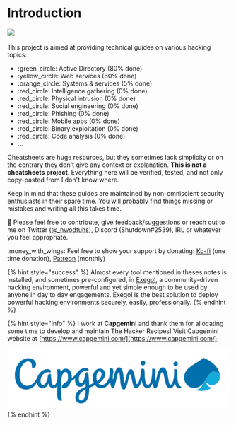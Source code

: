 # Introduction

![](<.gitbook/assets/thr\_preview (1).png>)



This project is aimed at providing technical guides on various hacking topics:

* :green\_circle: Active Directory (80% done)
* :yellow\_circle: Web services (60% done)
* :orange\_circle: Systems & services (5% done)
* :red\_circle: Intelligence gathering (0% done)
* :red\_circle: Physical intrusion (0% done)
* :red\_circle: Social engineering (0% done)
* :red\_circle: Phishing (0% done)
* :red\_circle: Mobile apps (0% done)
* :red\_circle: Binary exploitation (0% done)
* :red\_circle: Code analysis (0% done)
* ...

Cheatsheets are huge resources, but they sometimes lack simplicity or on the contrary they don't give any context or explanation. **This is not a cheatsheets project**. Everything here will be verified, tested, and not only copy-pasted from I don't know where.

Keep in mind that these guides are maintained by non-omniscient security enthusiasts in their spare time. You will probably find things missing or mistakes and writing all this takes time.

:mega: Please feel free to contribute, give feedback/suggestions or reach out to me on Twitter ([@\_nwodtuhs](https://twitter.com/\_nwodtuhs)), Discord (Shutdown#2539), IRL or whatever you feel appropriate.

:money\_with\_wings: Feel free to show your support by donating: [Ko-fi](https://ko-fi.com/the\_real\_slim\_shutdown) (one time donation), [Patreon](https://www.patreon.com/nwodtuhs) (monthly)

{% hint style="success" %}
Almost every tool mentioned in theses notes is installed, and sometimes pre-configured, in [Exegol](https://exegol.rtfd.io/), a community-driven hacking environment, powerful and yet simple enough to be used by anyone in day to day engagements. Exegol is the best solution to deploy powerful hacking environments securely, easily, professionally.
{% endhint %}

{% hint style="info" %}
I work at **Capgemini** and thank them for allocating some time to develop and maintain The Hacker Recipes! Visit Capgemini website at [https://www.capgemini.com/](https://www.capgemini.com/).

![](.gitbook/assets/capgemini.png)
{% endhint %}
